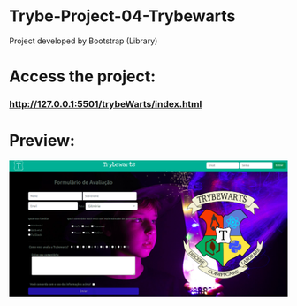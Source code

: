 # Trybe-Project-04-Trybewarts
Project developed by Bootstrap (Library)

# Access the project:
### http://127.0.0.1:5501/trybeWarts/index.html

# Preview:

<div align="center" margin="50px">
	<img src="imgs/Trybewarts.png"/>
</div>
